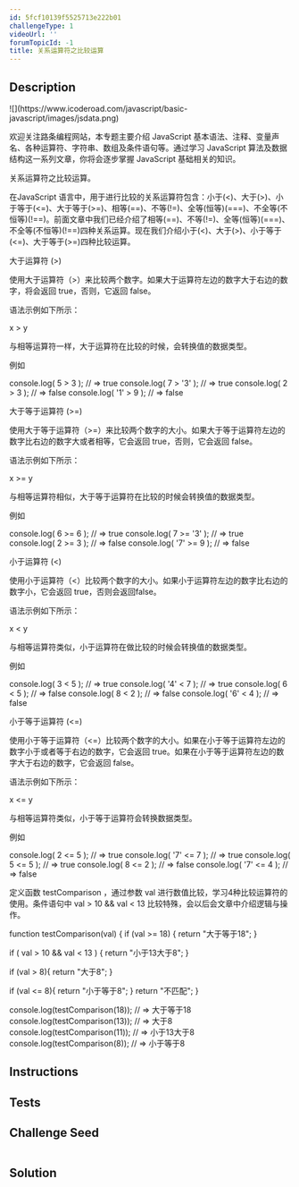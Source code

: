 ```yaml
---
id: 5fcf10139f5525713e222b01
challengeType: 1
videoUrl: ''
forumTopicId: -1
title: 关系运算符之比较运算
---
```


## Description
<section id='description'>
![](https://www.icoderoad.com/javascript/basic-javascript/images/jsdata.png)

欢迎关注路条编程网站，本专题主要介绍 JavaScript 基本语法、注释、变量声名、各种运算符、字符串、数组及条件语句等。通过学习 JavaScript 算法及数据结构这一系列文章，你将会逐步掌握 JavaScript 基础相关的知识。
	
关系运算符之比较运算。

在JavaScript 语言中，用于进行比较的关系运算符包含：小于(<)、大于(>)、小于等于(<=)、大于等于(>=)、相等(==)、不等(!=)、全等(恒等)(===)、不全等(不恒等)(!==)。前面文章中我们已经介绍了相等(==)、不等(!=)、全等(恒等)(===)、不全等(不恒等)(!==)四种关系运算。现在我们介绍小于(<)、大于(>)、小于等于(<=)、大于等于(>=)四种比较运算。

大于运算符 (>)

使用大于运算符（>）来比较两个数字。如果大于运算符左边的数字大于右边的数字，将会返回 true，否则，它返回 false。

语法示例如下所示：

x > y

与相等运算符一样，大于运算符在比较的时候，会转换值的数据类型。

例如

console.log( 5   >  3   ); // => true
console.log( 7   > '3'  ); // => true
console.log( 2   >  3   ); // => false
console.log( '1' >  9   ); // => false

大于等于运算符 (>=)

使用大于等于运算符（>=）来比较两个数字的大小。如果大于等于运算符左边的数字比右边的数字大或者相等，它会返回 true，否则，它会返回 false。

语法示例如下所示：

x >= y

与相等运算符相似，大于等于运算符在比较的时候会转换值的数据类型。

例如

console.log( 6   >=  6   ); // => true
console.log( 7   >= '3'  ); // => true
console.log( 2   >=  3   ); // => false
console.log( '7' >=  9   ); // => false

小于运算符 (<)

使用小于运算符（<）比较两个数字的大小。如果小于运算符左边的数字比右边的数字小，它会返回 true，否则会返回false。

语法示例如下所示：

x < y

与相等运算符类似，小于运算符在做比较的时候会转换值的数据类型。

例如

console.log( 3   < 5   ); // => true
console.log( '4' < 7   ); // => true
console.log( 6   < 5   ); // => false
console.log( 8   < 2   ); // => false
console.log( '6' < 4   ); // => false

小于等于运算符 (<=)

使用小于等于运算符（<=）比较两个数字的大小。如果在小于等于运算符左边的数字小于或者等于右边的数字，它会返回 true。如果在小于等于运算符左边的数字大于右边的数字，它会返回 false。

语法示例如下所示：

x <= y

与相等运算符类似，小于等于运算符会转换数据类型。

例如

console.log( 2   <= 5   ); // => true
console.log( '7' <= 7   ); // => true
console.log( 5   <= 5   ); // => true
console.log( 8   <= 2   ); // => false
console.log( '7' <= 4   ); // => false

定义函数 testComparison ，通过参数 val 进行数值比较，学习4种比较运算符的使用。条件语句中 val > 10 && val < 13  比较特殊，会以后会文章中介绍逻辑与操作。

function testComparison(val) {
  if (val >= 18) { 
    return "大于等于18";
  }

  if ( val > 10 && val < 13 ) { 
    return "小于13大于8";
  }

  if (val > 8){
    return "大于8";
  }

  if (val <= 8){
    return "小于等于8";
  }
  return "不匹配";
}

console.log(testComparison(18)); // => 大于等于18
console.log(testComparison(13)); // => 大于8
console.log(testComparison(11)); // => 小于13大于8
console.log(testComparison(8)); // => 小于等于8

## Instructions
<section id='instructions'>

</section>

## Tests
<section id='tests'>




</section>

## Challenge Seed
<section id='challengeSeed'>

<div id='js-seed'>

```js

```

</div>



</section>

## Solution
<section id='solution'>


</section>
